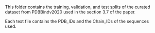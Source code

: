 This folder contains the training, validation, and test splits of the curated dataset from PDBBindv2020 used in the section 3.7 of the paper.

Each text file contains the PDB_IDs and the Chain_IDs of the sequences used.
